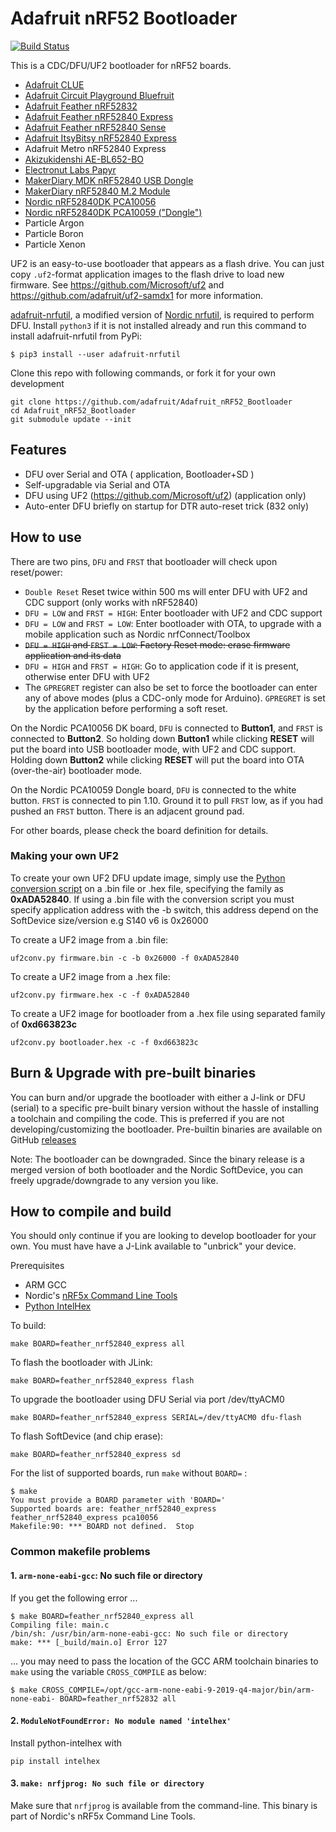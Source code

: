 # Adafruit nRF52 Bootloader

[![Build Status](https://github.com/adafruit/Adafruit_nRF52_Bootloader/workflows/Build/badge.svg)](https://github.com/adafruit/Adafruit_nRF52_Bootloader/actions)

This is a CDC/DFU/UF2 bootloader for nRF52 boards.

- [Adafruit CLUE](https://www.adafruit.com/product/4500)
- [Adafruit Circuit Playground Bluefruit](https://www.adafruit.com/product/4333)
- [Adafruit Feather nRF52832](https://www.adafruit.com/product/3406)
- [Adafruit Feather nRF52840 Express](https://www.adafruit.com/product/4062)
- [Adafruit Feather nRF52840 Sense](https://www.adafruit.com/product/4516)
- [Adafruit ItsyBitsy nRF52840 Express](https://www.adafruit.com/product/4481)
- Adafruit Metro nRF52840 Express
- [Akizukidenshi AE-BL652-BO](https://akizukidenshi.com/catalog/g/gK-15567/)
- [Electronut Labs Papyr](https://docs.electronut.in/papyr/)
- [MakerDiary MDK nRF52840 USB Dongle](https://makerdiary.com/products/nrf52840-mdk-usb-dongle)
- [MakerDiary nRF52840 M.2 Module](https://makerdiary.com/products/nrf52840-m2-module)
- [Nordic nRF52840DK PCA10056](https://www.nordicsemi.com/Software-and-Tools/Development-Kits/nRF52840-DK)
- [Nordic nRF52840DK PCA10059 ("Dongle")](https://www.nordicsemi.com/Software-and-Tools/Development-Kits/nRF52840-Dongle)
- Particle Argon
- Particle Boron
- Particle Xenon

UF2 is an easy-to-use bootloader that appears as a flash drive. You can just copy `.uf2`-format
application images to the flash drive to load new firmware. See https://github.com/Microsoft/uf2 and https://github.com/adafruit/uf2-samdx1 for more information.

[adafruit-nrfutil](https://github.com/adafruit/Adafruit_nRF52_nrfutil), a modified version of [Nordic nrfutil](https://github.com/NordicSemiconductor/pc-nrfutil), is required to perform DFU. Install `python3` if it is not installed already and run this command to install adafruit-nrfutil from PyPi:

```
$ pip3 install --user adafruit-nrfutil
```

Clone this repo with following commands, or fork it for your own development

```
git clone https://github.com/adafruit/Adafruit_nRF52_Bootloader
cd Adafruit_nRF52_Bootloader
git submodule update --init
```

## Features

- DFU over Serial and OTA ( application, Bootloader+SD )
- Self-upgradable via Serial and OTA
- DFU using UF2 (https://github.com/Microsoft/uf2) (application only)
- Auto-enter DFU briefly on startup for DTR auto-reset trick (832 only)

## How to use

There are two pins, `DFU` and `FRST` that bootloader will check upon reset/power:

- `Double Reset` Reset twice within 500 ms will enter DFU with UF2 and CDC support (only works with nRF52840)
- `DFU = LOW` and `FRST = HIGH`: Enter bootloader with UF2 and CDC support
- `DFU = LOW` and `FRST = LOW`: Enter bootloader with OTA, to upgrade with a mobile application such as Nordic nrfConnect/Toolbox
- <s>`DFU = HIGH` and `FRST = LOW`: Factory Reset mode: erase firmware application and its data</s>
- `DFU = HIGH` and `FRST = HIGH`: Go to application code if it is present, otherwise enter DFU with UF2
- The `GPREGRET` register can also be set to force the bootloader can enter any of above modes (plus a CDC-only mode for Arduino).
`GPREGRET` is set by the application before performing a soft reset.

On the Nordic PCA10056 DK board, `DFU` is connected to **Button1**, and `FRST` is connected to **Button2**.
So holding down **Button1** while clicking **RESET** will put the board into USB bootloader mode, with UF2 and CDC support.
Holding down **Button2** while clicking **RESET** will put the board into OTA (over-the-air) bootloader mode.

On the Nordic PCA10059 Dongle board, `DFU` is connected to the white button.
`FRST` is connected to pin 1.10. Ground it to pull `FRST` low, as if you had pushed an `FRST`  button.
There is an adjacent ground pad.

For other boards, please check the board definition for details.

### Making your own UF2

To create your own UF2 DFU update image, simply use the [Python conversion script](https://github.com/Microsoft/uf2/blob/master/utils/uf2conv.py) on a .bin file or .hex file, specifying the family as **0xADA52840**. If using a .bin file with the conversion script you must specify application address with the -b switch, this address depend on the SoftDevice size/version e.g S140 v6 is 0x26000 

To create a UF2 image from a .bin file:
```
uf2conv.py firmware.bin -c -b 0x26000 -f 0xADA52840
```

To create a UF2 image from a .hex file:
```
uf2conv.py firmware.hex -c -f 0xADA52840
```

To create a UF2 image for bootloader from a .hex file using separated family of **0xd663823c**

```
uf2conv.py bootloader.hex -c -f 0xd663823c
```

## Burn & Upgrade with pre-built binaries

You can burn and/or upgrade the bootloader with either a J-link or DFU (serial) to a specific pre-built binary version
without the hassle of installing a toolchain and compiling the code.
This is preferred if you are not developing/customizing the bootloader.
Pre-builtin binaries are available on GitHub [releases](https://github.com/adafruit/Adafruit_nRF52_Bootloader/releases)

Note: The bootloader can be downgraded. Since the binary release is a merged version of
both bootloader and the Nordic SoftDevice, you can freely upgrade/downgrade to any version you like.

## How to compile and build

You should only continue if you are looking to develop bootloader for your own.
You must have have a J-Link available to "unbrick" your device.

Prerequisites

- ARM GCC
- Nordic's [nRF5x Command Line Tools](https://www.nordicsemi.com/Software-and-Tools/Development-Tools/nRF-Command-Line-Tools)
- [Python IntelHex](https://pypi.org/project/IntelHex/)

To build:

```
make BOARD=feather_nrf52840_express all
```

To flash the bootloader with JLink:

```
make BOARD=feather_nrf52840_express flash
```

To upgrade the bootloader using DFU Serial via port /dev/ttyACM0

```
make BOARD=feather_nrf52840_express SERIAL=/dev/ttyACM0 dfu-flash
```

To flash SoftDevice (and chip erase):

```
make BOARD=feather_nrf52840_express sd
```

For the list of supported boards, run `make` without `BOARD=` :

```
$ make
You must provide a BOARD parameter with 'BOARD='
Supported boards are: feather_nrf52840_express feather_nrf52840_express pca10056
Makefile:90: *** BOARD not defined.  Stop
```

### Common makefile problems

#### 1. `arm-none-eabi-gcc`: No such file or directory

If you get the following error ...

```
$ make BOARD=feather_nrf52840_express all 
Compiling file: main.c
/bin/sh: /usr/bin/arm-none-eabi-gcc: No such file or directory
make: *** [_build/main.o] Error 127
```

... you may need to pass the location of the GCC ARM toolchain binaries to `make` using
the variable `CROSS_COMPILE` as below:
```
$ make CROSS_COMPILE=/opt/gcc-arm-none-eabi-9-2019-q4-major/bin/arm-none-eabi- BOARD=feather_nrf52832 all
```

#### 2. `ModuleNotFoundError: No module named 'intelhex'`

Install python-intelhex with

```
pip install intelhex
```





#### 3. `make: nrfjprog: No such file or directory`

Make sure that `nrfjprog` is available from the command-line. This binary is
part of Nordic's nRF5x Command Line Tools.

